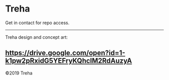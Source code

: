 # Treha

Get in contact for repo access.

---
Treha design and concept art:

https://drive.google.com/open?id=1-k1pw2pRxidG5YEFryKQhclM2RdAuzyA
---

©2019 Treha

